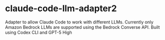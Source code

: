 # claude-code-llm-adapter2
Adapter to allow Claude Code to work with different LLMs. Currently only Amazon Bedrock LLMs are supported using the Bedrock Converse API. Built using Codex CLI and GPT-5 High
